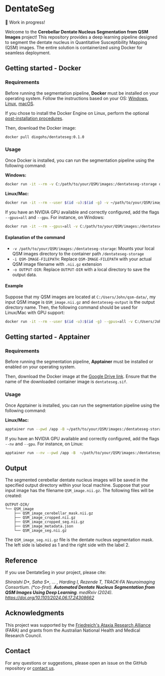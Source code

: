 # DentateSeg

🚧 Work in progress!

Welcome to the **Cerebellar Dentate Nucleus Segmentation from QSM Images** project! This repository provides a deep learning pipeline designed to segment the dentate nucleus in Quantitative Susceptibility Mapping (QSM) images. The entire solution is containerized using Docker for seamless deployment.

## Getting started - Docker

### Requirements

Before running the segmentation pipeline, **Docker** must be installed on your operating system. Follow the instructions based on your OS: [Windows](https://docs.docker.com/desktop/install/windows-install/), [Linux](https://docs.docker.com/desktop/install/linux/), [macOS](https://docs.docker.com/desktop/install/mac-install/).

If you chose to install the Docker Engine on Linux, perform the optional [post-installation procedures](https://docs.docker.com/engine/install/linux-postinstall/).

Then, download the Docker image:
```bash
docker pull diogohs/dentateseg:0.1.0
```

### Usage

Once Docker is installed, you can run the segmentation pipeline using the following command:

**Windows:**
```bash
docker run -it --rm -v C:/path/to/your/QSM/images:/dentateseg-storage diogohs/dentateseg:0.1.0 -i QSM-IMAGE-FILEPATH -o OUTPUT-DIR
```

**Linux/Mac:**
```bash
docker run -it --rm --user $(id -u):$(id -g) -v ~/path/to/your/QSM/images:/dentateseg-storage diogohs/dentateseg:0.1.0 -i QSM-IMAGE-FILEPATH -o OUTPUT-DIR
```

If you have an NVIDIA GPU available and correctly configured, add the flags `--gpus=all` and `--gpu`. For instance, on Windows:

```bash
docker run -it --rm --gpus=all -v C:/path/to/your/QSM/images:/dentateseg-storage diogohs/dentateseg:0.1.0 -i QSM-IMAGE-FILEPATH -o OUTPUT-DIR --gpu
```

#### Explanation of the command

- `-v /path/to/your/QSM/images:/dentateseg-storage`: Mounts your local QSM images directory to the container path `/dentateseg-storage`
- `-i QSM-IMAGE-FILEPATH`: Replace `QSM-IMAGE-FILEPATH` with your actual QSM image filename with `.nii.gz` extension
- `-o OUTPUT-DIR`: Replace `OUTPUT-DIR` with a local directory to save the output data.

#### Example

Suppose that my QSM images are located at `C:/Users/John/qsm-data/`, my input QSM image is `QSM_image.nii.gz` and `dentateseg-output` is the output directory name. Then, the following command should be used for Linux/Mac with GPU support:

```bash
docker run -it --rm --user $(id -u):$(id -g) --gpus=all -v C:/Users/John/qsm-data/:/dentateseg-storage diogohs/dentateseg:0.1.0 -i QSM-IMAGE-FILEPATH -o dentateseg-output --gpu
```

## Getting started - Apptainer

### Requirements

Before running the segmentation pipeline, **Apptainer** must be installed or enabled on your operating system.

Then, download the Docker image at the [Google Drive link](https://dub.sh/dentateseg-apptainer).
Ensure that the name of the downloaded container image is `dentateseg.sif`.

### Usage

Once Apptainer is installed, you can run the segmentation pipeline using the following command:

**Linux/Mac:**
```bash
apptainer run --pwd /app -B ~/path/to/your/QSM/images:/dentateseg-storage dentateseg.sif -i QSM-IMAGE-FILEPATH -o OUTPUT-DIR
```

If you have an NVIDIA GPU available and correctly configured, add the flags `--nv` and `--gpu`. For instance, on Linux:

```bash
apptainer run --nv --pwd /app -B  ~/path/to/your/QSM/images:/dentateseg-storage dentateseg.sif -i QSM-IMAGE-FILEPATH -o OUTPUT-DIR --gpu
```

## Output

The segmented cerebellar dentate nucleus images will be saved in the specified output directory within your local machine.
Suppose that your input image has the filename `QSM_image.nii.gz`. The following files will be created:

```
OUTPUT-DIR/
└── QSM_image
    ├── QSM_image_cerebellar_mask.nii.gz
    ├── QSM_image_cropped.nii.gz
    ├── QSM_image_cropped_seg.nii.gz
    ├── QSM_image_metadata.json
    └── QSM_image_seg.nii.gz
```

The `QSM_image_seg.nii.gz` file is the dentate nucleus segmentation mask. The left side is labeled as 1 and the right side with the label 2.

## Reference

If you use DentateSeg in your project, please cite:

*Shiraishi D\*, Saha S\*, ... , Harding I, Rezende T, TRACK-FA Neuroimaging Consortium. (\*co-first). ***Automated Dentate Nucleus Segmentation from QSM Images Using Deep Learning***. medRxiv (2024). https://doi.org/10.1101/2024.06.17.24308662*

## Acknowledgments

This project was supported by the [Friedreich's Ataxia Research Alliance](https://www.curefa.org/) (FARA) and grants from the Australian National Health and Medical Research Council.

## Contact

For any questions or suggestions, please open an issue on the GitHub repository or [contact us](mailto:diogohshiraishi@gmail.com).
